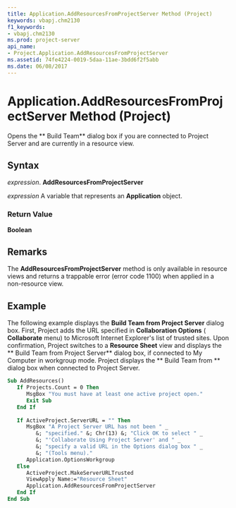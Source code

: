 ```yaml
---
title: Application.AddResourcesFromProjectServer Method (Project)
keywords: vbapj.chm2130
f1_keywords:
- vbapj.chm2130
ms.prod: project-server
api_name:
- Project.Application.AddResourcesFromProjectServer
ms.assetid: 74fe4224-0019-5daa-11ae-3bdd6f2f5abb
ms.date: 06/08/2017
---
```



# Application.AddResourcesFromProjectServer Method (Project)

Opens the ** Build Team** dialog box if you are connected to Project Server and are currently in a resource view.


## Syntax

 _expression_. **AddResourcesFromProjectServer**

 _expression_ A variable that represents an **Application** object.


### Return Value

 **Boolean**


## Remarks

The  **AddResourcesFromProjectServer** method is only available in resource views and returns a trappable error (error code 1100) when applied in a non-resource view.


## Example

The following example displays the  **Build Team from Project Server** dialog box. First, Project adds the URL specified in **Collaboration Options** ( **Collaborate** menu) to Microsoft Internet Explorer's list of trusted sites. Upon confirmation, Project switches to a **Resource Sheet** view and displays the ** Build Team from Project Server** dialog box, if connected to My Computer in workgroup mode. Project displays the ** Build Team from <Project Name>** dialog box when connected to Project Server.


```vb
Sub AddResources() 
   If Projects.Count = 0 Then 
      MsgBox "You must have at least one active project open." 
      Exit Sub 
   End If 
 
   If ActiveProject.ServerURL = "" Then 
      MsgBox "A Project Server URL has not been " _ 
         &; "specified." &; Chr(13) &; "Click OK to select " _ 
         &; "'Collaborate Using Project Server' and " _ 
         &; "specify a valid URL in the Options dialog box " _ 
         &; "(Tools menu)." 
      Application.OptionsWorkgroup 
   Else 
      ActiveProject.MakeServerURLTrusted 
      ViewApply Name:="Resource Sheet" 
      Application.AddResourcesFromProjectServer 
   End If 
End Sub
```


